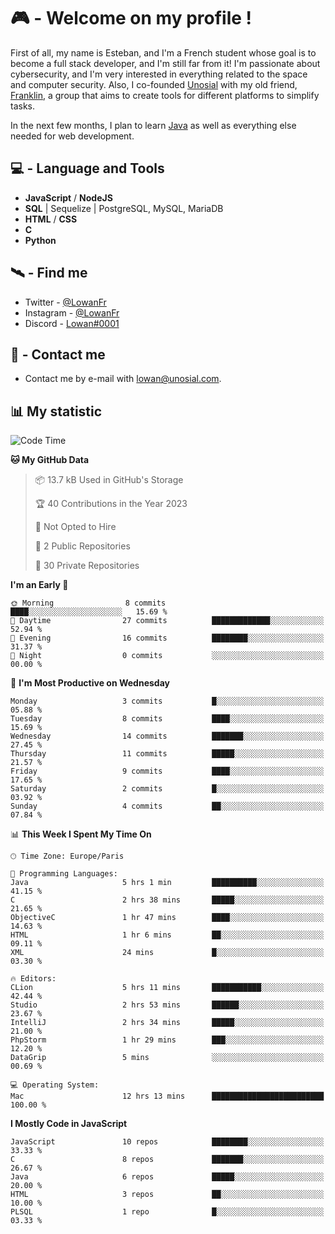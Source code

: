 # 🎮 - Welcome on my profile !
First of all, my name is Esteban, and I'm a French student whose goal is to become a full stack developer, and I'm still far from it!
I'm passionate about cybersecurity, and I'm very interested in everything related to the space and computer security.
Also, I co-founded [Unosial](https://github.com/Unosial) with my old friend, [Franklin](https://github.com/AbaFranklin/), a group that aims to create tools for different platforms to simplify tasks. 

In the next few months, I plan to learn [Java](https://www.java.com/) as well as everything else needed for web development.




## 💻 - Language and Tools
- **JavaScript** / **NodeJS**
- **SQL** | Sequelize | PostgreSQL, MySQL, MariaDB
- **HTML** / **CSS**
- **C**
- **Python**

## 🛰️ - Find me

 - Twitter - [@LowanFr](https://twitter.com/LowanFr/)
 - Instagram - [@LowanFr](https://instagram.com/LowanFr)
 - Discord -  [Lowan#0001](https://unosial.bio/Lowan)
 
## 📡 - Contact me
 - Contact me by e-mail with [lowan@unosial.com](mailto:lowan@unosial.com).

## 📊 My statistic
<!--START_SECTION:waka-->
![Code Time](http://img.shields.io/badge/Code%20Time-621%20hrs%2052%20mins-blue)

**🐱 My GitHub Data** 

> 📦 13.7 kB Used in GitHub's Storage 
 > 
> 🏆 40 Contributions in the Year 2023
 > 
> 🚫 Not Opted to Hire
 > 
> 📜 2 Public Repositories 
 > 
> 🔑 30 Private Repositories 
 > 
**I'm an Early 🐤** 

```text
🌞 Morning                8 commits           ████░░░░░░░░░░░░░░░░░░░░░   15.69 % 
🌆 Daytime                27 commits          █████████████░░░░░░░░░░░░   52.94 % 
🌃 Evening                16 commits          ████████░░░░░░░░░░░░░░░░░   31.37 % 
🌙 Night                  0 commits           ░░░░░░░░░░░░░░░░░░░░░░░░░   00.00 % 
```
📅 **I'm Most Productive on Wednesday** 

```text
Monday                   3 commits           █░░░░░░░░░░░░░░░░░░░░░░░░   05.88 % 
Tuesday                  8 commits           ████░░░░░░░░░░░░░░░░░░░░░   15.69 % 
Wednesday                14 commits          ███████░░░░░░░░░░░░░░░░░░   27.45 % 
Thursday                 11 commits          █████░░░░░░░░░░░░░░░░░░░░   21.57 % 
Friday                   9 commits           ████░░░░░░░░░░░░░░░░░░░░░   17.65 % 
Saturday                 2 commits           █░░░░░░░░░░░░░░░░░░░░░░░░   03.92 % 
Sunday                   4 commits           ██░░░░░░░░░░░░░░░░░░░░░░░   07.84 % 
```


📊 **This Week I Spent My Time On** 

```text
🕑︎ Time Zone: Europe/Paris

💬 Programming Languages: 
Java                     5 hrs 1 min         ██████████░░░░░░░░░░░░░░░   41.15 % 
C                        2 hrs 38 mins       █████░░░░░░░░░░░░░░░░░░░░   21.65 % 
ObjectiveC               1 hr 47 mins        ████░░░░░░░░░░░░░░░░░░░░░   14.63 % 
HTML                     1 hr 6 mins         ██░░░░░░░░░░░░░░░░░░░░░░░   09.11 % 
XML                      24 mins             █░░░░░░░░░░░░░░░░░░░░░░░░   03.30 % 

🔥 Editors: 
CLion                    5 hrs 11 mins       ███████████░░░░░░░░░░░░░░   42.44 % 
Studio                   2 hrs 53 mins       ██████░░░░░░░░░░░░░░░░░░░   23.67 % 
IntelliJ                 2 hrs 34 mins       █████░░░░░░░░░░░░░░░░░░░░   21.00 % 
PhpStorm                 1 hr 29 mins        ███░░░░░░░░░░░░░░░░░░░░░░   12.20 % 
DataGrip                 5 mins              ░░░░░░░░░░░░░░░░░░░░░░░░░   00.69 % 

💻 Operating System: 
Mac                      12 hrs 13 mins      █████████████████████████   100.00 % 
```

**I Mostly Code in JavaScript** 

```text
JavaScript               10 repos            ████████░░░░░░░░░░░░░░░░░   33.33 % 
C                        8 repos             ███████░░░░░░░░░░░░░░░░░░   26.67 % 
Java                     6 repos             █████░░░░░░░░░░░░░░░░░░░░   20.00 % 
HTML                     3 repos             ██░░░░░░░░░░░░░░░░░░░░░░░   10.00 % 
PLSQL                    1 repo              █░░░░░░░░░░░░░░░░░░░░░░░░   03.33 % 
```




<!--END_SECTION:waka-->
